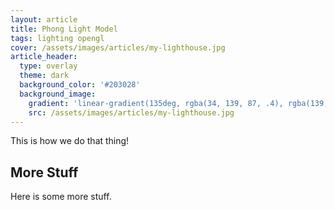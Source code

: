 ```yaml
---
layout: article
title: Phong Light Model
tags: lighting opengl
cover: /assets/images/articles/my-lighthouse.jpg
article_header:
  type: overlay
  theme: dark
  background_color: '#203028'
  background_image:
    gradient: 'linear-gradient(135deg, rgba(34, 139, 87, .4), rgba(139, 34, 139, .4))'
    src: /assets/images/articles/my-lighthouse.jpg
---
```



This is how we do that thing!

## More Stuff
Here is some more stuff.